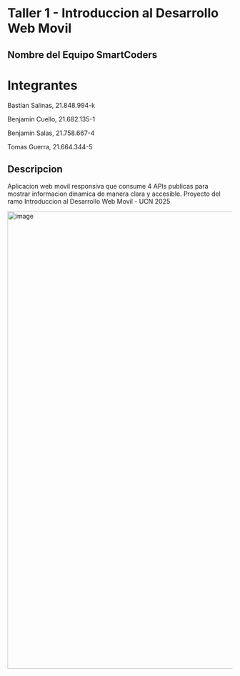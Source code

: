 # Taller 1 - Introduccion al Desarrollo Web Movil

## Nombre del Equipo SmartCoders

# Integrantes
Bastian Salinas, 21.848.994-k 

Benjamín Cuello, 21.682.135-1

Benjamín Salas, 21.758.667-4

Tomas Guerra, 21.664.344-5

## Descripcion
Aplicacion web movil responsiva que consume 4 APIs publicas 
para mostrar informacion dinamica de manera clara y accesible.
Proyecto del ramo Introduccion al Desarrollo Web Movil - UCN 2025

<img width="1024" height="1024" alt="image" src="https://github.com/user-attachments/assets/0925bbb5-e158-4a53-a7a7-44f48cb05083" />
